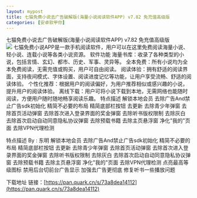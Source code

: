 ```yaml
---
layout: mypost
title: 七猫免费小说去广告破解版(海量小说阅读软件APP) v7.82 免充值高级版 
categories: [安卓软甲你]
---
```



七猫免费小说去广告破解版(海量小说阅读软件APP) v7.82 免充值高级版                                 
![](https://s2.loli.net/2025/10/12/z2pG56LRD7dkUJX.png)
七猫免费小说APP是一款手机阅读软件，用户可以在这里免费阅读海量小说、轻小说、连载小说等各类小说资源。
软件功能
海量书库：收录了各种类型的小说，包括言情、玄幻、都市、历史、军事、灵异等。
全本免费：所有小说均为全本免费阅读，无需充值或购买，用户可自由阅读。
阅读体验：拥有舒适的阅读界面，支持夜间模式、字体设置、阅读进度记忆等功能，让用户享受流畅、舒适的阅读体验。
个性化推荐：根据用户的阅读偏好，为用户推荐相似或感兴趣的小说，提升用户的阅读体验。
离线下载：用户可将小说下载到本地，无需网络也能随时阅读，方便用户随时随地畅享阅读乐趣。
特点描述
解锁本地会员 去除广告And禁止广告sdk初始化 精简不必要的布局 精简底部栏按钮 去更新 去除青少年弹窗 去除首页活动弹窗 去除首次进入登录界面的奖金弹窗 去除听书版权限制 去除灰白 去除首次启动自动同意隐私协议弹窗 去除预载书籍 去除主页悬浮窗 净化"我的"页面 去除VPN代理检测

特点描述
By : 东明 解锁本地会员 去除广告And禁止广告sdk初始化 精简不必要的布局 精简底部栏按钮 去更新 去除青少年弹窗 去除首页活动弹窗 去除首次进入登录界面的奖金弹窗 去除听书版权限制 去除灰白 去除首次启动自动同意隐私协议弹窗 去除预载书籍 去除主页悬浮窗 净化"我的"页面 去除VPN代理检测 点亮最高等级图标 禁用后台切前台广告显示 加强去广告更彻底 修复听书一些播放问题

下载地址
链接：[https://pan.quark.cn/s/73a8dea14112](https://pan.quark.cn/s/73a8dea14112)


